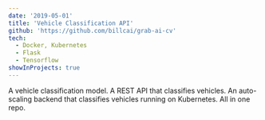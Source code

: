 ```yaml
---
date: '2019-05-01'
title: 'Vehicle Classification API'
github: 'https://github.com/billcai/grab-ai-cv'
tech:
  - Docker, Kubernetes
  - Flask
  - Tensorflow
showInProjects: true
---
```


A vehicle classification model. A REST API that classifies vehicles. An auto-scaling backend that classifies vehicles running on Kubernetes. All in one repo.

